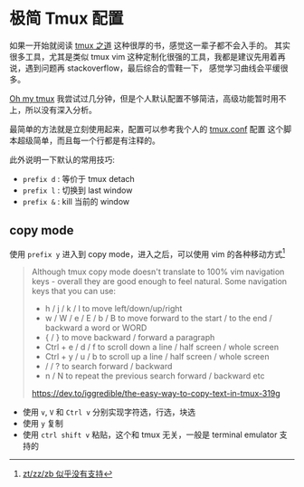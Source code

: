 # 极简 Tmux 配置

如果一开始就阅读 [tmux 之道](https://leanpub.com/the-tao-of-tmux/read) 这种很厚的书，感觉这一辈子都不会入手的。
其实很多工具，尤其是类似 tmux vim 这种定制化很强的工具，我都是建议先用着再说，遇到问题再 stackoverflow，最后综合的雪鞋一下，
感觉学习曲线会平缓很多。

[Oh my tmux](https://github.com/gpakosz/.tmux) 我尝试过几分钟，但是个人默认配置不够简洁，高级功能暂时用不上，所以没有深入分析。

最简单的方法就是立刻使用起来，配置可以参考我个人的 [tmux.conf](https://github.com/Martins3/My-Linux-Config/blob/master/scripts/tmux.conf) 配置
这个脚本超级简单，而且每一个行都是有注释的。

此外说明一下默认的常用技巧:
- `prefix d` : 等价于 tmux detach
- `prefix l` : 切换到 last window
- `prefix &` : kill 当前的 window



## copy mode
使用 `prefix y` 进入到 copy mode，进入之后，可以使用 vim 的各种移动方式[^1]

> Although tmux copy mode doesn't translate to 100% vim navigation keys - overall they are good enough to feel natural. Some navigation keys that you can use:
> - h / j / k / l to move left/down/up/right
> - w / W / e / E / b / B to move forward to the start / to the end / backward a word or WORD
> - { / } to move backward / forward a paragraph
> - Ctrl + e / d / f to scroll down a line / half screen / whole screen
> - Ctrl + y / u / b to scroll up a line / half screen / whole screen
> - / / ? to search forward / backward
> - n / N to repeat the previous search forward / backward
> etc
> 
>  https://dev.to/iggredible/the-easy-way-to-copy-text-in-tmux-319g

- 使用 `v`, `V` 和 `Ctrl v` 分别实现字符选，行选，块选
- 使用 `y` 复制
- 使用 `ctrl shift v` 粘贴，这个和 tmux 无关，一般是 terminal emulator 支持的

<script src="https://utteranc.es/client.js" repo="Martins3/My-Linux-Config" issue-term="url" theme="github-light" crossorigin="anonymous" async> </script>

[^1]: [zt/zz/zb 似乎没有支持](https://www.reddit.com/r/tmux/comments/5yoh1q/is_there_a_hack_to_have_vi_ztzzzb_in_copy_mode/)
